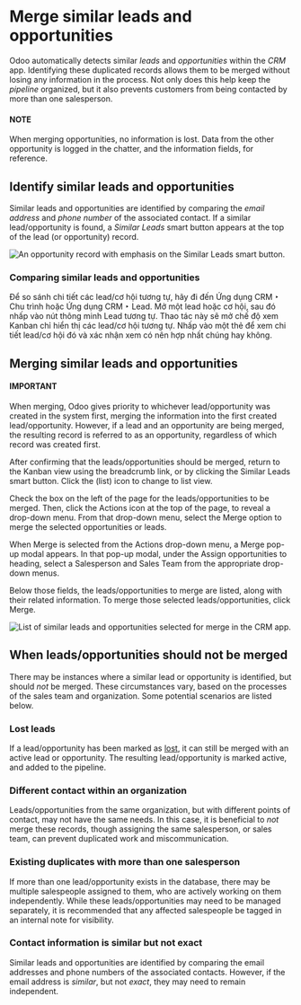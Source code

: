 # Merge similar leads and opportunities

Odoo automatically detects similar *leads* and *opportunities* within the *CRM* app. Identifying
these duplicated records allows them to be merged without losing any information in the process.
Not only does this help keep the *pipeline* organized, but it also prevents customers from being
contacted by more than one salesperson.

#### NOTE
When merging opportunities, no information is lost. Data from the other opportunity is logged in
the chatter, and the information fields, for reference.

## Identify similar leads and opportunities

Similar leads and opportunities are identified by comparing the *email address* and *phone number*
of the associated contact. If a similar lead/opportunity is found, a *Similar Leads* smart button
appears at the top of the lead (or opportunity) record.

![An opportunity record with emphasis on the Similar Leads smart button.](applications/sales/crm/pipeline/merge_similar/similar-smart-button.png)

### Comparing similar leads and opportunities

Để so sánh chi tiết các lead/cơ hội tương tự, hãy đi đến Ứng dụng CRM ‣ Chu trình hoặc Ứng dụng CRM ‣ Lead. Mở một lead hoặc cơ hội, sau đó nhấp vào nút thông minh Lead tương tự. Thao tác này sẽ mở chế độ xem Kanban chỉ hiển thị các lead/cơ hội tương tự. Nhấp vào một thẻ để xem chi tiết lead/cơ hội đó và xác nhận xem có nên hợp nhất chúng hay không.

## Merging similar leads and opportunities

#### IMPORTANT
When merging, Odoo gives priority to whichever lead/opportunity was created in the system first,
merging the information into the first created lead/opportunity. However, if a lead and an
opportunity are being merged, the resulting record is referred to as an opportunity, regardless
of which record was created first.

After confirming that the leads/opportunities should be merged, return to the Kanban view using the
breadcrumb link, or by clicking the Similar Leads smart button. Click the
<i class="oi oi-view-list"></i> (list) icon to change to list view.

Check the box on the left of the page for the leads/opportunities to be merged. Then, click the
<i class="fa fa-cog"></i> Actions icon at the top of the page, to reveal a drop-down menu. From
that drop-down menu, select the Merge option to merge the selected opportunities or
leads.

When Merge is selected from the <i class="fa fa-cog"></i> Actions drop-down menu, a
Merge pop-up modal appears. In that pop-up modal, under the Assign
opportunities to heading, select a Salesperson and Sales Team from the
appropriate drop-down menus.

Below those fields, the leads/opportunities to merge are listed, along with their related
information. To merge those selected leads/opportunities, click Merge.

![List of similar leads and opportunities selected for merge in the CRM app.](applications/sales/crm/pipeline/merge_similar/select-merge.png)

## When leads/opportunities should not be merged

There may be instances where a similar lead or opportunity is identified, but should *not* be
merged. These circumstances vary, based on the processes of the sales team and organization. Some
potential scenarios are listed below.

### Lost leads

If a lead/opportunity has been marked as [lost](lost_opportunities.md), it can still be merged
with an active lead or opportunity. The resulting lead/opportunity is marked active, and added to
the pipeline.

### Different contact within an organization

Leads/opportunities from the same organization, but with different points of contact, may not have
the same needs. In this case, it is beneficial to *not* merge these records, though assigning the
same salesperson, or sales team, can prevent duplicated work and miscommunication.

### Existing duplicates with more than one salesperson

If more than one lead/opportunity exists in the database, there may be multiple salespeople assigned
to them, who are actively working on them independently. While these leads/opportunities may need
to be managed separately, it is recommended that any affected salespeople be tagged in an internal
note for visibility.

### Contact information is similar but not exact

Similar leads and opportunities are identified by comparing the email addresses and phone numbers of
the associated contacts. However, if the email address is *similar*, but not *exact*, they may need
to remain independent.
